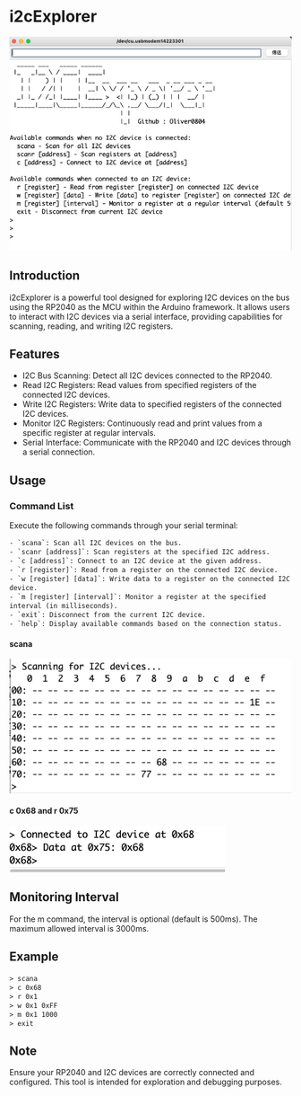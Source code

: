 # i2cExplorer
![./pic/demo.png](./pic/demo.png)
## Introduction
i2cExplorer is a powerful tool designed for exploring I2C devices on the bus using the RP2040 as the MCU within the Arduino framework. It allows users to interact with I2C devices via a serial interface, providing capabilities for scanning, reading, and writing I2C registers.

## Features
- I2C Bus Scanning: Detect all I2C devices connected to the RP2040.
- Read I2C Registers: Read values from specified registers of the connected I2C devices.
- Write I2C Registers: Write data to specified registers of the connected I2C devices.
- Monitor I2C Registers: Continuously read and print values from a specific register at regular intervals.
- Serial Interface: Communicate with the RP2040 and I2C devices through a serial connection.
## Usage
### Command List
Execute the following commands through your serial terminal:

```
- `scana`: Scan all I2C devices on the bus.
- `scanr [address]`: Scan registers at the specified I2C address.
- `c [address]`: Connect to an I2C device at the given address.
- `r [register]`: Read from a register on the connected I2C device.
- `w [register] [data]`: Write data to a register on the connected I2C device.
- `m [register] [interval]`: Monitor a register at the specified interval (in milliseconds).
- `exit`: Disconnect from the current I2C device.
- `help`: Display available commands based on the connection status.
```
#### scana
![./pic/scana.png](./pic/scana.png)
#### c 0x68 and r 0x75
![./pic/c68.png](./pic/c68.png)

## Monitoring Interval
For the m command, the interval is optional (default is 500ms). The maximum allowed interval is 3000ms.

## Example

```
> scana
> c 0x68
> r 0x1
> w 0x1 0xFF
> m 0x1 1000
> exit
```


## Note
Ensure your RP2040 and I2C devices are correctly connected and configured.
This tool is intended for exploration and debugging purposes.
